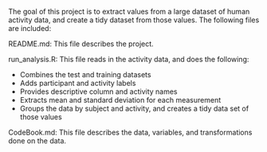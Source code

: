 The goal of this project is to extract values from a large dataset of human activity data, and create a tidy dataset from those values. The following files are included:

README.md: This file describes the project.

run_analysis.R: This file reads in the activity data, and does the following:

- Combines the test and training datasets 
- Adds participant and activity labels
- Provides descriptive column and activity names
- Extracts mean and standard deviation for each measurement
- Groups the data by subject and activity, and creates a tidy data set of those values

CodeBook.md: This file describes the data, variables, and transformations done on the data.